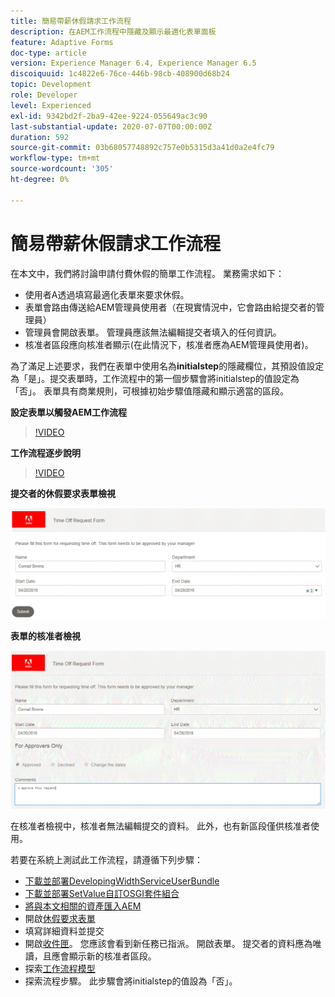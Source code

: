 ```yaml
---
title: 簡易帶薪休假請求工作流程
description: 在AEM工作流程中隱藏及顯示最適化表單面板
feature: Adaptive Forms
doc-type: article
version: Experience Manager 6.4, Experience Manager 6.5
discoiquuid: 1c4822e6-76ce-446b-98cb-408900d68b24
topic: Development
role: Developer
level: Experienced
exl-id: 9342bd2f-2ba9-42ee-9224-055649ac3c90
last-substantial-update: 2020-07-07T00:00:00Z
duration: 592
source-git-commit: 03b68057748892c757e0b5315d3a41d0a2e4fc79
workflow-type: tm+mt
source-wordcount: '305'
ht-degree: 0%

---
```


# 簡易帶薪休假請求工作流程

在本文中，我們將討論申請付費休假的簡單工作流程。 業務需求如下：

* 使用者A透過填寫最適化表單來要求休假。
* 表單會路由傳送給AEM管理員使用者（在現實情況中，它會路由給提交者的管理員）
* 管理員會開啟表單。 管理員應該無法編輯提交者填入的任何資訊。
* 核准者區段應向核准者顯示(在此情況下，核准者應為AEM管理員使用者)。

為了滿足上述要求，我們在表單中使用名為&#x200B;**initialstep**&#x200B;的隱藏欄位，其預設值設定為「是」。提交表單時，工作流程中的第一個步驟會將initialstep的值設定為「否」。 表單具有商業規則，可根據初始步驟值隱藏和顯示適當的區段。

**設定表單以觸發AEM工作流程**

>[!VIDEO](https://video.tv.adobe.com/v/28406?quality=12&learn=on)

**工作流程逐步說明**

>[!VIDEO](https://video.tv.adobe.com/v/28407?quality=12&learn=on)

**提交者的休假要求表單檢視**

![初始步驟](assets/initialstep.gif)

**表單的核准者檢視**

![approverview](assets/approversview.gif)

在核准者檢視中，核准者無法編輯提交的資料。 此外，也有新區段僅供核准者使用。

若要在系統上測試此工作流程，請遵循下列步驟：
* [下載並部署DevelopingWidthServiceUserBundle](/help/forms/assets/common-osgi-bundles/DevelopingWithServiceUser.jar)
* [下載並部署SetValue自訂OSGI套件組合](/help/forms/assets/common-osgi-bundles/SetValueApp.core-1.0-SNAPSHOT.jar)
* [將與本文相關的資產匯入AEM](assets/helpxworkflow.zip)
* 開啟[休假要求表單](http://localhost:4502/content/dam/formsanddocuments/helpx/timeoffrequestform/jcr:content?wcmmode=disabled)
* 填寫詳細資料並提交
* 開啟[收件匣](http://localhost:4502/mnt/overlay/cq/inbox/content/inbox.html)。 您應該會看到新任務已指派。 開啟表單。 提交者的資料應為唯讀，且應會顯示新的核准者區段。
* 探索[工作流程模型](http://localhost:4502/editor.html/conf/global/settings/workflow/models/helpxworkflow.html)
* 探索流程步驟。 此步驟會將initialstep的值設為「否」。
